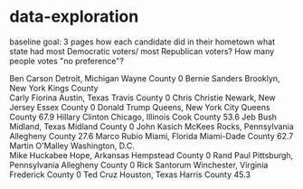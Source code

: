 # data-exploration

baseline goal:
3 pages
how each candidate did in their hometown
what state had most Democratic voters/ most Republican voters?
How many people votes "no preference"?

Ben Carson			 Detroit, Michigan					Wayne County		0
Bernie Sanders		 Brooklyn, New York					Kings County		
Carly Fiorina		 Austin, Texas						Travis County		0
Chris Christie		 Newark, New Jersey					Essex County		0
Donald Trump		 Queens, New York City				Queens County		67.9
Hillary Clinton		 Chicago, Illinois					Cook County			53.6
Jeb Bush			 Midland, Texas						Midland County		0
John Kasich			 McKees Rocks, Pennsylvania			Allegheny County	27.6
Marco Rubio			 Miami, Florida						Miami-Dade County	62.7
Martin O'Malley 	 Washington, D.C.					
Mike Huckabee		 Hope, Arkansas						Hempstead County	0
Rand Paul			 Pittsburgh, Pennsylvania			Allegheny County	0
Rick Santorum		 Winchester, Virginia				Frederick County	0
Ted Cruz			 Houston, Texas						Harris County		45.3

